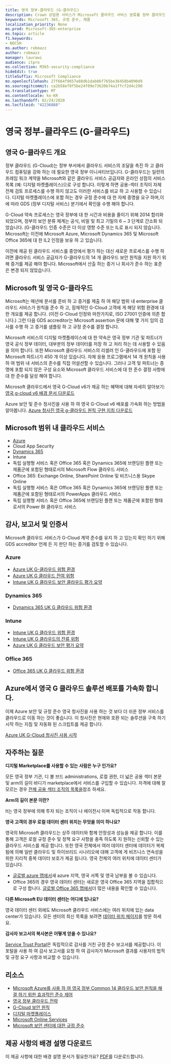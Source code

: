 ```yaml
---
title: 영국 정부-클라우드 (G-클라우드)
description: Crown 상업용 서비스가 Microsoft 클라우드 서비스 분류를 정부 클라우드 v. 6으로 갱신 했습니다.
keywords: Microsoft 365, 규정 준수, 제품
localization_priority: None
ms.prod: Microsoft-365-enterprise
ms.topic: article
f1.keywords:
- NOCSH
ms.author: robmazz
author: robmazz
manager: laurawi
audience: itpro
ms.collection: M365-security-compliance
hideEdit: true
titleSuffix: Microsoft Compliance
ms.openlocfilehash: 27f664f9657e88db1dab86f765be36458b4090d9
ms.sourcegitcommit: ca2b58ef8f5be24f09e73620b74a1ffcf2d4c290
ms.translationtype: MT
ms.contentlocale: ko-KR
ms.lasthandoff: 02/24/2020
ms.locfileid: "42236888"
---
```

# <a name="united-kingdom-government-cloud-g-cloud"></a>영국 정부-클라우드 (G-클라우드)

## <a name="uk-g-cloud-overview"></a>영국 G-클라우드 개요

정부 클라우드 (G-Cloud)는 정부 부서에서 클라우드 서비스의 조달을 촉진 하 고 클라우드 컴퓨팅을 강화 하는 데 필요한 영국 정부 이니셔티브입니다. G-클라우드는 일련의 프레임 워크 계약을 Microsoft와 같은 클라우드 서비스 공급자와 온라인 상점의 서비스 목록 (예: 디지털 마켓플레이스)으로 구성 합니다. 이렇게 하면 공용-섹터 조직이 자체 전체 검토 프로세스를 수행 하지 않고도 이러한 서비스를 비교 하 고 사용할 수 있습니다. 디지털 마켓플레이스에 포함 하는 경우 규정 준수에 대 한 자체 증명을 요구 하며,이에 따라 GDS (정부 디지털 서비스) 분기에서 확인을 수행 해야 합니다.

G-Cloud 약속 프로세스는 영국 정부에 대 한 시간과 비용을 줄이기 위해 2014 합리화 되었으며, 정부의 보안 분류 체계는 공식, 비밀 및 최고 기밀의 6 ~ 3 단계로 간소화 되었습니다. (G-클라우드 인증 수준은 더 이상 영향 수준 또는 IL로 표시 되지 않습니다. Microsoft는 이전에 Microsoft Azure, Microsoft Dynamics 365 및 Microsoft Office 365에 대 한 IL2 인정을 보유 하 고 있습니다.

이전에 제공 된 클라우드 서비스를 중앙에서 평가 하는 대신 새로운 프로세스를 수행 하려면 클라우드 서비스 공급자가 G-클라우드의 14 개 클라우드 보안 원칙을 지원 하기 위해 증거를 제공 해야 합니다. Microsoft에서 산출 하는 증거 나 회사가 준수 하는 표준은 변경 되지 않았습니다.

## <a name="microsoft-and-uk-g-cloud"></a>Microsoft 및 영국 G-클라우드

Microsoft는 매년에 문서를 준비 하 고 증거를 제출 하 여 해당 범위 내 enterprise 클라우드 서비스가 원칙을 준수 하 고, 잠재적인 G-Cloud 고객에 게 해당 위험 환경에 대 한 개요를 제공 합니다. (이전 G-Cloud 인정와 마찬가지로, ISO 27001 인증에 의존 합니다.) 그런 다음 GDS accreditor는 Microsoft assertion 문에 대해 몇 가지 임의 검사를 수행 하 고 증거를 샘플링 하 고 규정 준수를 결정 합니다.

Microsoft 서비스의 디지털 마켓플레이스에 대 한 약속은 영국 정부 기관 및 파트너가 영국 공식 정부 데이터, 대부분의 정부 데이터를 저장 하 고 처리 하는 데 사용할 수 있음을 의미 합니다. 또한 Microsoft 클라우드 서비스의 리셀러 인 G-클라우드에 포함 된 Microsoft 파트너가 450 개 이상 있습니다. 자체 응용 프로그램에서 14 개 원칙을 사용 하 여 범위 내 서비스의 준수를 직접 어설션할 수 있습니다. 그러나 고객 및 파트너는 증명에 포함 되지 않은 구성 요소와 Microsoft 클라우드 서비스에 대 한 준수 결정 사항에 대 한 준수를 달성 해야 합니다.

Microsoft 클라우드에서 영국 G-Cloud v6가 제공 하는 혜택에 대해 자세히 알아보기: [영국 g-cloud v6 배경 문서 다운로드](https://aka.ms/uk-g-cloud_backgrounder)

Azure 보안 및 준수 청사진을 사용 하 여 영국 G-Cloud v6 배포를 가속화 하는 방법을 알아봅니다. [Azure 청사진 영국 g-클라우드 원칙 구현 지침 다운로드](https://servicetrust.microsoft.com/ViewPage/Blueprint?command=Download&downloadType=Document&downloadId=c3804aba-03a7-4d21-88ad-d9bbe5314a00&docTab=fc060920-cdb8-11e7-bacf-0bf52b09d912_UK_G-Cloud_Blueprint)

## <a name="microsoft-in-scope-cloud-services"></a>Microsoft 범위 내 클라우드 서비스

- [Azure](https://aka.ms/AzureCompliance)
- Cloud App Security
- [Dynamics 365](https://aka.ms/d365-compliance-list)
- Intune
- 독립 실행형 서비스 혹은 Office 365 혹은 Dynamics 365에 브랜딩된 플랜 또는 제품군에 포함된 형태로서의 Microsoft Flow 클라우드 서비스
- Office 365: Exchange Online, SharePoint Online 및 비즈니스용 Skype Online
- 독립 실행형 서비스 혹은 Office 365 혹은 Dynamics 365에 브랜딩된 플랜 또는 제품군에 포함된 형태로서의 PowerApps 클라우드 서비스
- 독립 실행형 서비스 혹은 Office 365에 브랜딩된 플랜 또는 제품군에 포함된 형태로서의 Power BI 클라우드 서비스

## <a name="audits-reports-and-certificates"></a>감사, 보고서 및 인증서

Microsoft 클라우드 서비스가 G-Cloud 계약 준수를 유지 하 고 있는지 확인 하기 위해 GDS accreditor 언제 든 지 판단 하는 증거를 검토할 수 있습니다.

### <a name="azure"></a>Azure

- [Azure UK G-클라우드 위험 환경](https://go.microsoft.com/fwlink/?linkid=2099702)
- [Azure UK G 클라우드 잔여 위험](https://go.microsoft.com/fwlink/?linkid=2099497)
- [Intune UK G 클라우드 보안 클라우드 평가 요약](https://go.microsoft.com/fwlink/?linkid=2099703)

### <a name="dynamics-365"></a>Dynamics 365

- [Dynamics 365 UK G 클라우드 위험 환경](https://go.microsoft.com/fwlink/?linkid=2099702)

### <a name="intune"></a>Intune

- [Intune UK G 클라우드 위험 환경](https://go.microsoft.com/fwlink/?linkid=2099702)
- [Intune UK G 클라우드의 잔류 위험](https://aka.ms/IntuneUKGCloudResidualRisk)
- [Azure UK G 클라우드 보안 평가 요약](https://aka.ms/IntuneUKGCloudSecurityAssessmentSummary)

### <a name="office-365"></a>Office 365

- [Office 365 UK G 클라우드 위험 환경](https://go.microsoft.com/fwlink/?linkid=2099702)

## <a name="accelerate-your-deployment-of-uk-g-cloud-solutions-on-azure"></a>Azure에서 영국 G 클라우드 솔루션 배포를 가속화 합니다.

이제 Azure 보안 및 규정 준수 영국 청사진을 사용 하는 것 보다 더 쉬운 정부 서비스를 클라우드로 이동 하는 것이 좋습니다. 이 청사진은 현재와 호환 되는 솔루션을 구축 하기 시작 하는 지침 및 자동화 된 스크립트를 제공 합니다.

[Azure UK G-Cloud 청사진 사용 시작](https://aka.ms/ukofficialblueprint)

## <a name="frequently-asked-questions"></a>자주하는 질문

**디지털 Marketplace를 사용할 수 있는 사람은 누구 인가요?**

모든 영국 정부 기관, 디 볼 브드 administrations, 로컬 권한, 더 넓은 공용 섹터 본문 및 arm의 길이 바디가 marketplace에서 서비스를 구입할 수 있습니다. 자격에 대해 잘 모르는 경우 [전체 공용 섹터 조직의 목록을](https://www.gov.uk/government/publications/public-sector-organisations-eligible-to-use-cloudstore)참조 하세요.

**Arm의 길이 본문 이란?**

It는 영국 정부에 의해 투자 되는 조직이 나 에이전시 이며 독립적으로 작동 합니다.

**영국 고객의 경우 로컬 데이터 센터 위치는 무엇을 의미 하나요?**

영국의 Microsoft 클라우드는 상주 데이터와 함께 안정성과 성능을 제공 합니다. 이를 통해 고객은 로컬 규정 준수 및 정책 요구 사항을 충족 하도록 지 원하는 신뢰할 수 있는 클라우드 서비스를 제공 합니다. 또한 영국 전체에서 여러 데이터 센터에 데이터가 복제 됨에 의해 일반 클라우드 및 하이브리드 시나리오에 대해 고객에 게 비즈니스 연속성을 위한 지리적 중복 데이터 보호가 제공 됩니다. 영국 전체의 여러 위치에 데이터 센터가 있습니다.

- [글로벌 azure 맵에서](https://azuredatacentermap.azurewebsites.net/)새 azure 지역, 영국 서쪽 및 영국 남부을 볼 수 있습니다.
- Office 365의 경우 영국 데이터 센터는 새로운 영국 Office 365 지역을 집합적으로 구성 합니다. [글로벌 Office 365 맵에서](https://o365datacentermap.azurewebsites.net/)더 많은 내용을 확인할 수 있습니다.

**다른 Microsoft EU 데이터 센터는 어디에 있나요?**

영국 데이터 센터 외에도 Microsoft 클라우드 서비스에는 여러 위치에 있는 data center가 있습니다. 모든 센터의 최신 목록을 보려면 [데이터 위치 페이지](https://www.microsoft.com/TrustCenter/Privacy/where-your-data-is-located)를 방문 하세요.

**감사자 보고서의 복사본은 어떻게 얻을 수 있나요?**

[Service Trust Portal](https://support.office.com/article/Get-started-with-the-Service-Trust-Portal-for-Office-365-for-business-Azure-and-Dynamics-CRM-Online-subscriptions-f30e2353-0bd6-41ed-8347-eea1fb8d2662)은 독립적으로 감사를 거친 규정 준수 보고서를 제공합니다. 이 포털을 사용 하 여 감사 보고서를 요청 하 여 감사자가 Microsoft 결과를 사용자의 법적 및 규정 요구 사항과 비교할 수 있습니다.

## <a name="resources"></a>리소스

- [Microsoft Azure를 사용 하 여 영국 정부 Common 14 클라우드 보안 원칙을 해결 하기 위한 효과적인 준수 제어](https://aka.ms/complianceuk)
- [영국 정부 클라우드 전략](https://aka.ms/UK_govt_cloud_strategy)
- [G-Cloud 보안 원칙](https://aka.ms/UK-G-Cloud)
- [디지털 마켓플레이스](https://www.digitalmarketplace.service.gov.uk/)
- [Microsoft Online Services](https://aka.ms/Online-Services-Terms)
- [Microsoft 보안 센터에 대한 규정 준수](https://www.microsoft.com/trust-center/compliance/compliance-overview)

## <a name="download-the-offering-backgrounder"></a>제공 사항의 배경 설명 다운로드

이 제공 사항에 대한 배경 설명 문서가 필요한가요? [PDF](https://download.microsoft.com/download/9/E/0/9E008CC0-6783-4472-B19D-F5B6970DD73A/UK_GCloud_Compliance_Backgrounder.pdf)를 다운로드합니다.
